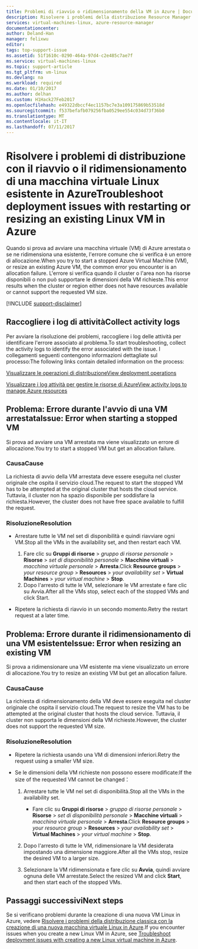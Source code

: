 ```yaml
---
title: Problemi di riavvio o ridimensionamento della VM in Azure | Documentazione Microsoft
description: Risolvere i problemi della distribuzione Resource Manager con il riavvio e il ridimensionamento di una macchina virtuale Linux esistente in Azure
services: virtual-machines-linux, azure-resource-manager
documentationcenter: 
author: Deland-Han
manager: felixwu
editor: 
tags: top-support-issue
ms.assetid: 51f1610c-0290-464a-97d4-c2e485c7ae7f
ms.service: virtual-machines-linux
ms.topic: support-article
ms.tgt_pltfrm: vm-linux
ms.devlang: na
ms.workload: required
ms.date: 01/10/2017
ms.author: delhan
ms.custom: H1Hack27Feb2017
ms.openlocfilehash: e49322dbccf4ec1157bc7e3a109175869b53518d
ms.sourcegitcommit: f537befafb079256fba0529ee554c034d73f36b0
ms.translationtype: MT
ms.contentlocale: it-IT
ms.lasthandoff: 07/11/2017
---
```

# <a name="troubleshoot-deployment-issues-with-restarting-or-resizing-an-existing-linux-vm-in-azure"></a><span data-ttu-id="dd295-103">Risolvere i problemi di distribuzione con il riavvio o il ridimensionamento di una macchina virtuale Linux esistente in Azure</span><span class="sxs-lookup"><span data-stu-id="dd295-103">Troubleshoot deployment issues with restarting or resizing an existing Linux VM in Azure</span></span>
<span data-ttu-id="dd295-104">Quando si prova ad avviare una macchina virtuale (VM) di Azure arrestata o se ne ridimensiona una esistente, l'errore comune che si verifica è un errore di allocazione.</span><span class="sxs-lookup"><span data-stu-id="dd295-104">When you try to start a stopped Azure Virtual Machine (VM), or resize an existing Azure VM, the common error you encounter is an allocation failure.</span></span> <span data-ttu-id="dd295-105">L'errore si verifica quando il cluster o l'area non ha risorse disponibili o non può supportare le dimensioni della VM richieste.</span><span class="sxs-lookup"><span data-stu-id="dd295-105">This error results when the cluster or region either does not have resources available or cannot support the requested VM size.</span></span>

[!INCLUDE [support-disclaimer](../../../includes/support-disclaimer.md)]

## <a name="collect-activity-logs"></a><span data-ttu-id="dd295-106">Raccogliere i log di attività</span><span class="sxs-lookup"><span data-stu-id="dd295-106">Collect activity logs</span></span>
<span data-ttu-id="dd295-107">Per avviare la risoluzione dei problemi, raccogliere i log delle attività per identificare l'errore associato al problema.</span><span class="sxs-lookup"><span data-stu-id="dd295-107">To start troubleshooting, collect the activity logs to identify the error associated with the issue.</span></span> <span data-ttu-id="dd295-108">I collegamenti seguenti contengono informazioni dettagliate sul processo:</span><span class="sxs-lookup"><span data-stu-id="dd295-108">The following links contain detailed information on the process:</span></span>

[<span data-ttu-id="dd295-109">Visualizzare le operazioni di distribuzione</span><span class="sxs-lookup"><span data-stu-id="dd295-109">View deployment operations</span></span>](../../azure-resource-manager/resource-manager-deployment-operations.md)

[<span data-ttu-id="dd295-110">Visualizzare i log attività per gestire le risorse di Azure</span><span class="sxs-lookup"><span data-stu-id="dd295-110">View activity logs to manage Azure resources</span></span>](../../resource-group-audit.md)

## <a name="issue-error-when-starting-a-stopped-vm"></a><span data-ttu-id="dd295-111">Problema: Errore durante l'avvio di una VM arrestata</span><span class="sxs-lookup"><span data-stu-id="dd295-111">Issue: Error when starting a stopped VM</span></span>
<span data-ttu-id="dd295-112">Si prova ad avviare una VM arrestata ma viene visualizzato un errore di allocazione.</span><span class="sxs-lookup"><span data-stu-id="dd295-112">You try to start a stopped VM but get an allocation failure.</span></span>

### <a name="cause"></a><span data-ttu-id="dd295-113">Causa</span><span class="sxs-lookup"><span data-stu-id="dd295-113">Cause</span></span>
<span data-ttu-id="dd295-114">La richiesta di avvio della VM arrestata deve essere eseguita nel cluster originale che ospita il servizio cloud.</span><span class="sxs-lookup"><span data-stu-id="dd295-114">The request to start the stopped VM has to be attempted at the original cluster that hosts the cloud service.</span></span> <span data-ttu-id="dd295-115">Tuttavia, il cluster non ha spazio disponibile per soddisfare la richiesta.</span><span class="sxs-lookup"><span data-stu-id="dd295-115">However, the cluster does not have free space available to fulfill the request.</span></span>

### <a name="resolution"></a><span data-ttu-id="dd295-116">Risoluzione</span><span class="sxs-lookup"><span data-stu-id="dd295-116">Resolution</span></span>
* <span data-ttu-id="dd295-117">Arrestare tutte le VM nel set di disponibilità e quindi riavviare ogni VM.</span><span class="sxs-lookup"><span data-stu-id="dd295-117">Stop all the VMs in the availability set, and then restart each VM.</span></span>
  
  1. <span data-ttu-id="dd295-118">Fare clic su **Gruppi di risorse** > *gruppo di risorse personale* > **Risorse** > *set di disponibilità personale* > **Macchine virtuali** > *macchina virtuale personale* > **Arresta**.</span><span class="sxs-lookup"><span data-stu-id="dd295-118">Click **Resource groups** > *your resource group* > **Resources** > *your availability set* > **Virtual Machines** > *your virtual machine* > **Stop**.</span></span>
  2. <span data-ttu-id="dd295-119">Dopo l'arresto di tutte le VM, selezionare le VM arrestate e fare clic su Avvia.</span><span class="sxs-lookup"><span data-stu-id="dd295-119">After all the VMs stop, select each of the stopped VMs and click Start.</span></span>
* <span data-ttu-id="dd295-120">Ripetere la richiesta di riavvio in un secondo momento.</span><span class="sxs-lookup"><span data-stu-id="dd295-120">Retry the restart request at a later time.</span></span>

## <a name="issue-error-when-resizing-an-existing-vm"></a><span data-ttu-id="dd295-121">Problema: Errore durante il ridimensionamento di una VM esistente</span><span class="sxs-lookup"><span data-stu-id="dd295-121">Issue: Error when resizing an existing VM</span></span>
<span data-ttu-id="dd295-122">Si prova a ridimensionare una VM esistente ma viene visualizzato un errore di allocazione.</span><span class="sxs-lookup"><span data-stu-id="dd295-122">You try to resize an existing VM but get an allocation failure.</span></span>

### <a name="cause"></a><span data-ttu-id="dd295-123">Causa</span><span class="sxs-lookup"><span data-stu-id="dd295-123">Cause</span></span>
<span data-ttu-id="dd295-124">La richiesta di ridimensionamento della VM deve essere eseguita nel cluster originale che ospita il servizio cloud.</span><span class="sxs-lookup"><span data-stu-id="dd295-124">The request to resize the VM has to be attempted at the original cluster that hosts the cloud service.</span></span> <span data-ttu-id="dd295-125">Tuttavia, il cluster non supporta le dimensioni della VM richieste.</span><span class="sxs-lookup"><span data-stu-id="dd295-125">However, the cluster does not support the requested VM size.</span></span>

### <a name="resolution"></a><span data-ttu-id="dd295-126">Risoluzione</span><span class="sxs-lookup"><span data-stu-id="dd295-126">Resolution</span></span>
* <span data-ttu-id="dd295-127">Ripetere la richiesta usando una VM di dimensioni inferiori.</span><span class="sxs-lookup"><span data-stu-id="dd295-127">Retry the request using a smaller VM size.</span></span>
* <span data-ttu-id="dd295-128">Se le dimensioni della VM richieste non possono essere modificate:</span><span class="sxs-lookup"><span data-stu-id="dd295-128">If the size of the requested VM cannot be changed：</span></span>
  
  1. <span data-ttu-id="dd295-129">Arrestare tutte le VM nel set di disponibilità.</span><span class="sxs-lookup"><span data-stu-id="dd295-129">Stop all the VMs in the availability set.</span></span>
     
     * <span data-ttu-id="dd295-130">Fare clic su **Gruppi di risorse** > *gruppo di risorse personale* > **Risorse** > *set di disponibilità personale* > **Macchine virtuali** > *macchina virtuale personale* > **Arresta**.</span><span class="sxs-lookup"><span data-stu-id="dd295-130">Click **Resource groups** > *your resource group* > **Resources** > *your availability set* > **Virtual Machines** > *your virtual machine* > **Stop**.</span></span>
  2. <span data-ttu-id="dd295-131">Dopo l'arresto di tutte le VM, ridimensionare la VM desiderata impostando una dimensione maggiore.</span><span class="sxs-lookup"><span data-stu-id="dd295-131">After all the VMs stop, resize the desired VM to a larger size.</span></span>
  3. <span data-ttu-id="dd295-132">Selezionare la VM ridimensionata e fare clic su **Avvia**, quindi avviare ognuna delle VM arrestate.</span><span class="sxs-lookup"><span data-stu-id="dd295-132">Select the resized VM and click **Start**, and then start each of the stopped VMs.</span></span>

## <a name="next-steps"></a><span data-ttu-id="dd295-133">Passaggi successivi</span><span class="sxs-lookup"><span data-stu-id="dd295-133">Next steps</span></span>
<span data-ttu-id="dd295-134">Se si verificano problemi durante la creazione di una nuova VM Linux in Azure, vedere [Risolvere i problemi della distribuzione classica con la creazione di una nuova macchina virtuale Linux in Azure](troubleshoot-deployment-new-vm.md?toc=%2fazure%2fvirtual-machines%2flinux%2ftoc.json).</span><span class="sxs-lookup"><span data-stu-id="dd295-134">If you encounter issues when you create a new Linux VM in Azure, see [Troubleshoot deployment issues with creating a new Linux virtual machine in Azure](troubleshoot-deployment-new-vm.md?toc=%2fazure%2fvirtual-machines%2flinux%2ftoc.json).</span></span>

